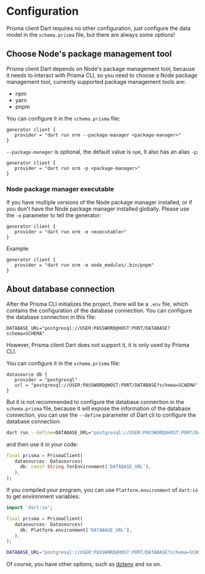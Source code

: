 # Configuration

Prisma client Dart requires no other configuration, just configure the data model in the `schema.prisma` file, but there are always some options!

## Choose Node's package management tool

Prisma client Dart depends on Node's package management tool, because it needs to interact with Prisma CLI, so you need to choose a Node package management tool, currently supported package management tools are:

- npm
- yarn
- pnpm

You can configure it in the `schema.prisma` file:

```prisma
generator client {
   provider = "dart run orm --package-manager <package-manager>"
}
```

`--package-manager` is optional, the default value is `npm`, It also has an alias `-p`:

```prisma
generator client {
   provider = "dart run orm -p <package-manager>"
}
```

### Node package manager executable

If you have multiple versions of the Node package manager installed, or if you don't have the Node package manager installed globally. Please use the `-e` parameter to tell the generator:

```prisma
generator client {
   provider = "dart run orm -e <executable>"
}
```

Example:

```prisma
generator client {
   provider = "dart run orm -e node_modules/.bin/pnpm"
}
```

## About database connection

After the Prisma CLI initializes the project, there will be a `.env` file, which contains the configuration of the database connection. You can configure the database connection in this file:

```env
DATABASE_URL="postgresql://USER:PASSWORD@HOST:PORT/DATABASE?schema=SCHEMA"
```

However, Prisma client Dart does not support it, it is only used by Prisma CLI.

You can configure it in the `schema.prisma` file:

```prisma
datasource db {
   provider = "postgresql"
   url = "postgresql://USER:PASSWORD@HOST:PORT/DATABASE?schema=SCHEMA"
}
```

But it is not recommended to configure the database connection in the `schema.prisma` file, because it will expose the information of the database connection, you can use the `--define` parameter of Dart cli to configure the database connection:

```bash
dart run --define=DATABASE_URL="postgresql://USER:PASSWORD@HOST:PORT/DATABASE?schema=SCHEMA" bin/main.dart
```

and then use it in your code:

```dart
final prisma = PrismaClient(
   datasources: Datasources(
     db: const String.forEnvironment('DATABASE_URL'),
   ),
);
```

If you compiled your program, you can use `Platform.environment` of `dart:io` to get environment variables:

```dart
import 'dart:io';

final prisma = PrismaClient(
   datasources: Datasources(
     db: Platform.environment['DATABASE_URL'],
   ),
);
```

```bash
DATABASE_URL="postgresql://USER:PASSWORD@HOST:PORT/DATABASE?schema=SCHEMA" bin/main.exe
```

Of course, you have other options, such as [dotenv](https://pub.dev/packages/dotenv) and so on.

